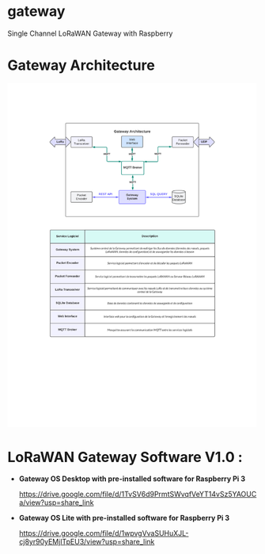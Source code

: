 # gateway
Single Channel LoRaWAN Gateway with Raspberry

# Gateway Architecture
![Gateway Architecture](https://github.com/opensnz/gateway/blob/main/Docs/Gateway_LoRaWAN_Architecture.png)

# LoRaWAN Gateway Software V1.0 :

- **Gateway OS Desktop with pre-installed software for Raspberry Pi 3**

  https://drive.google.com/file/d/1TvSV6d9PrmtSWvqfVeYT14vSz5YAOUCa/view?usp=share_link

- **Gateway OS Lite with pre-installed software for Raspberry Pi 3**

  https://drive.google.com/file/d/1wpvgVvaSUHuXJL-cj8yr90yEMjlTpEU3/view?usp=share_link

